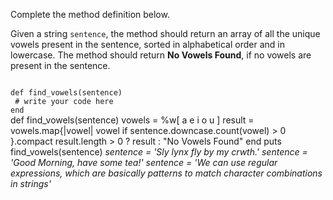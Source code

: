 Complete the method definition below.

Given a string `sentence`, the method should return an array of all the unique vowels present in the sentence, sorted in alphabetical order and in lowercase. The method should return **No Vowels Found**, if no vowels are present in the sentence.

<codeblock language="ruby" type="exercise" testMode="multipleInput">
<code>
def find_vowels(sentence)
 # write your code here
end
</code>

<solution>
def find_vowels(sentence)
  vowels = %w[ a e i o u ]
  result = vowels.map{|vowel| vowel if sentence.downcase.count(vowel) > 0 }.compact
  result.length > 0 ? result : "No Vowels Found"
end
</solution>

<testcases>
<caller>
puts find_vowels(sentence)
</caller>
<testcase>
<i>
sentence = 'Sly lynx fly by my crwth.'
</i>
</testcase>
<testcase>
<i>
sentence = 'Good Morning, have some tea!'
</i>
</testcase>
<testcase>
<i>
sentence = 'We can use regular expressions, which are basically patterns to match character combinations in strings'
</i>
</testcase>
</testcases>
</codeblock>